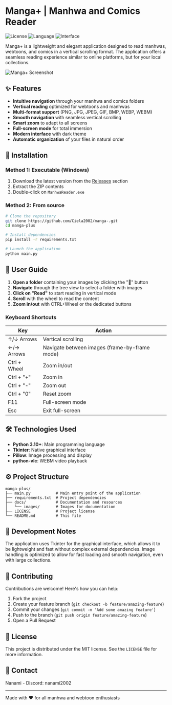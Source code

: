 # Manga+ | Manhwa and Comics Reader

![License](https://img.shields.io/badge/licence-MIT-blue) ![Language](https://img.shields.io/badge/Python-3.10-yellow) ![Interface](https://img.shields.io/badge/Interface-Tkinter-green)

Manga+ is a lightweight and elegant application designed to read manhwas, webtoons, and comics in a vertical scrolling format. The application offers a seamless reading experience similar to online platforms, but for your local collections.

![Manga+ Screenshot](docs/images/screenshot.png)

## ✨ Features

- **Intuitive navigation** through your manhwa and comics folders
- **Vertical reading** optimized for webtoons and manhwas
- **Multi-format support** (PNG, JPG, JPEG, GIF, BMP, WEBP, WEBM)
- **Smooth navigation** with seamless vertical scrolling
- **Smart zoom** to adapt to all screens
- **Full-screen mode** for total immersion
- **Modern interface** with dark theme
- **Automatic organization** of your files in natural order

## 🚀 Installation

### Method 1: Executable (Windows)

1. Download the latest version from the [Releases](https://github.com/your-username/manga-plus/releases) section
2. Extract the ZIP contents
3. Double-click on `ManhwaReader.exe`

### Method 2: From source

```bash
# Clone the repository
git clone https://github.com/Ciela2002/manga-.git
cd manga-plus

# Install dependencies
pip install -r requirements.txt

# Launch the application
python main.py
```

## 📖 User Guide

1. **Open a folder** containing your images by clicking the "📂" button
2. **Navigate** through the tree view to select a folder with images
3. **Click on "Read"** to start reading in vertical mode
4. **Scroll** with the wheel to read the content
5. **Zoom in/out** with CTRL+Wheel or the dedicated buttons

### Keyboard Shortcuts

| Key | Action |
|--------|--------|
| ↑/↓ Arrows | Vertical scrolling |
| ←/→ Arrows | Navigate between images (frame-by-frame mode) |
| Ctrl + Wheel | Zoom in/out |
| Ctrl + "+" | Zoom in |
| Ctrl + "-" | Zoom out |
| Ctrl + "0" | Reset zoom |
| F11 | Full-screen mode |
| Esc | Exit full-screen |

## 🛠️ Technologies Used

- **Python 3.10+**: Main programming language
- **Tkinter**: Native graphical interface
- **Pillow**: Image processing and display
- **python-vlc**: WEBM video playback

## ⚙️ Project Structure

```
manga-plus/
├── main.py           # Main entry point of the application
├── requirements.txt  # Project dependencies
├── docs/             # Documentation and resources
│   └── images/       # Images for documentation
├── LICENSE           # Project license
└── README.md         # This file
```

## 📝 Development Notes

The application uses Tkinter for the graphical interface, which allows it to be lightweight and fast without complex external dependencies. Image handling is optimized to allow for fast loading and smooth navigation, even with large collections.

## 🤝 Contributing

Contributions are welcome! Here's how you can help:

1. Fork the project
2. Create your feature branch (`git checkout -b feature/amazing-feature`)
3. Commit your changes (`git commit -m 'Add some amazing feature'`)
4. Push to the branch (`git push origin feature/amazing-feature`)
5. Open a Pull Request

## 📜 License

This project is distributed under the MIT license. See the `LICENSE` file for more information.

## 💬 Contact

Nanami - Discord: nanami2002

---

Made with ❤️ for all manhwa and webtoon enthusiasts 
